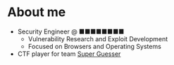 # About me

* Security Engineer @ ■■■■■■■■
   * Vulnerability Research and Exploit Development
   * Focused on Browsers and Operating Systems
* CTF player for team [Super Guesser](https://ctftime.org/team/130817)
